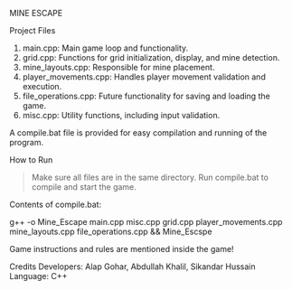 MINE ESCAPE

Project Files
1. main.cpp: Main game loop and functionality.
2. grid.cpp: Functions for grid initialization, display, and mine detection.
3. mine_layouts.cpp: Responsible for mine placement.
4. player_movements.cpp: Handles player movement validation and execution.
5. file_operations.cpp: Future functionality for saving and loading the game.
6. misc.cpp: Utility functions, including input validation.

A compile.bat file is provided for easy compilation and running of the program.

How to Run
> Make sure all files are in the same directory.
> Run compile.bat to compile and start the game.


Contents of compile.bat:

g++ -o Mine_Escape main.cpp misc.cpp grid.cpp player_movements.cpp mine_layouts.cpp file_operations.cpp && Mine_Escspe


Game instructions and rules are mentioned inside the game!

Credits
Developers: Alap Gohar, Abdullah Khalil, Sikandar Hussain
Language: C++
